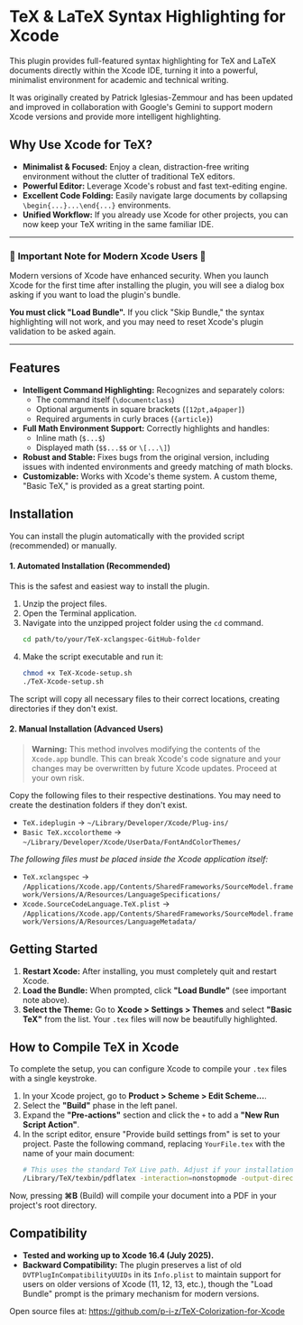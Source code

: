 # TeX & LaTeX Syntax Highlighting for Xcode

This plugin provides full-featured syntax highlighting for TeX and LaTeX documents directly within the Xcode IDE, turning it into a powerful, minimalist environment for academic and technical writing.

It was originally created by Patrick Iglesias-Zemmour and has been updated and improved in collaboration with Google's Gemini to support modern Xcode versions and provide more intelligent highlighting.

## Why Use Xcode for TeX?

*   **Minimalist & Focused:** Enjoy a clean, distraction-free writing environment without the clutter of traditional TeX editors.
*   **Powerful Editor:** Leverage Xcode's robust and fast text-editing engine.
*   **Excellent Code Folding:** Easily navigate large documents by collapsing `\begin{...}...\end{...}` environments.
*   **Unified Workflow:** If you already use Xcode for other projects, you can now keep your TeX writing in the same familiar IDE.

---

### 🚨 **Important Note for Modern Xcode Users** 🚨

Modern versions of Xcode have enhanced security. When you launch Xcode for the first time after installing the plugin, you will see a dialog box asking if you want to load the plugin's bundle.

**You must click "Load Bundle".** If you click "Skip Bundle," the syntax highlighting will not work, and you may need to reset Xcode's plugin validation to be asked again.

---

## Features

*   **Intelligent Command Highlighting:** Recognizes and separately colors:
    *   The command itself (`\documentclass`)
    *   Optional arguments in square brackets (`[12pt,a4paper]`)
    *   Required arguments in curly braces (`{article}`)
*   **Full Math Environment Support:** Correctly highlights and handles:
    *   Inline math (`$...$`)
    *   Displayed math (`$$...$$` or `\[...\]`)
*   **Robust and Stable:** Fixes bugs from the original version, including issues with indented environments and greedy matching of math blocks.
*   **Customizable:** Works with Xcode's theme system. A custom theme, "Basic TeX," is provided as a great starting point.

## Installation

You can install the plugin automatically with the provided script (recommended) or manually.

#### 1. Automated Installation (Recommended)

This is the safest and easiest way to install the plugin.

1.  Unzip the project files.
2.  Open the Terminal application.
3.  Navigate into the unzipped project folder using the `cd` command.
    ```sh
    cd path/to/your/TeX-xclangspec-GitHub-folder
    ```
4.  Make the script executable and run it:
    ```sh
    chmod +x TeX-Xcode-setup.sh
    ./TeX-Xcode-setup.sh
    ```
The script will copy all necessary files to their correct locations, creating directories if they don't exist.

#### 2. Manual Installation (Advanced Users)

> **Warning:** This method involves modifying the contents of the `Xcode.app` bundle. This can break Xcode's code signature and your changes may be overwritten by future Xcode updates. Proceed at your own risk.

Copy the following files to their respective destinations. You may need to create the destination folders if they don't exist.

*   `TeX.ideplugin` -> `~/Library/Developer/Xcode/Plug-ins/`
*   `Basic TeX.xccolortheme` -> `~/Library/Developer/Xcode/UserData/FontAndColorThemes/`

*The following files must be placed inside the Xcode application itself:*
*   `TeX.xclangspec` -> `/Applications/Xcode.app/Contents/SharedFrameworks/SourceModel.framework/Versions/A/Resources/LanguageSpecifications/`
*   `Xcode.SourceCodeLanguage.TeX.plist` -> `/Applications/Xcode.app/Contents/SharedFrameworks/SourceModel.framework/Versions/A/Resources/LanguageMetadata/`


## Getting Started

1.  **Restart Xcode:** After installing, you must completely quit and restart Xcode.
2.  **Load the Bundle:** When prompted, click **"Load Bundle"** (see important note above).
3.  **Select the Theme:** Go to **Xcode > Settings > Themes** and select **"Basic TeX"** from the list. Your `.tex` files will now be beautifully highlighted.

## How to Compile TeX in Xcode

To complete the setup, you can configure Xcode to compile your `.tex` files with a single keystroke.

1.  In your Xcode project, go to **Product > Scheme > Edit Scheme...**.
2.  Select the **"Build"** phase in the left panel.
3.  Expand the **"Pre-actions"** section and click the `+` to add a **"New Run Script Action"**.
4.  In the script editor, ensure "Provide build settings from" is set to your project. Paste the following command, replacing `YourFile.tex` with the name of your main document:
    ```sh
    # This uses the standard TeX Live path. Adjust if your installation is different.
    /Library/TeX/texbin/pdflatex -interaction=nonstopmode -output-directory="${SRCROOT}" "${SRCROOT}/YourFile.tex"
    ```
Now, pressing **⌘B** (Build) will compile your document into a PDF in your project's root directory.

## Compatibility

*   **Tested and working up to Xcode 16.4 (July 2025).**
*   **Backward Compatibility:** The plugin preserves a list of old `DVTPlugInCompatibilityUUIDs` in its `Info.plist` to maintain support for users on older versions of Xcode (11, 12, 13, etc.), though the "Load Bundle" prompt is the primary mechanism for modern versions.

Open source files at: https://github.com/p-i-z/TeX-Colorization-for-Xcode
